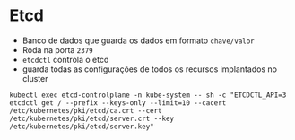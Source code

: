 # Etcd

- Banco de dados que guarda os dados  em formato `chave/valor`
- Roda na porta `2379`
- `etcdctl` controla o etcd
- guarda todas as configurações de todos os recursos implantados no cluster 

```shell
kubectl exec etcd-controlplane -n kube-system -- sh -c "ETCDCTL_API=3 etcdctl get / --prefix --keys-only --limit=10 --cacert /etc/kubernetes/pki/etcd/ca.crt --cert /etc/kubernetes/pki/etcd/server.crt --key /etc/kubernetes/pki/etcd/server.key"
```